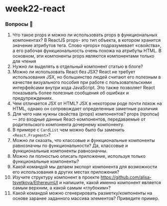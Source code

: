 # week22-react
### Вопросы 💎

1. Что такое props и можно ли использовать props в функциональных компонентах?
В ReactJS props- это тип объекта, в котором хранится значение атрибутов тега. Слово «props» подразумевает «свойства», а его рабочая функциональность очень похожа на атрибуты HTML. В основном, эти компоненты props являются компонентами только для чтения
2. Нужно ли выделять в отдельный компонент статью в блоге?
3. Можно ли использовать React без JSX?
React не требует использования JSX, но большинство людей считают его полезным в качестве визуального пособия при работе с пользовательскими интерфейсами внутри кода JavaScript. Это также позволяет React показывать более полезные сообщения об ошибках и предупреждениях.
4. Чем отличается JSX от HTML?
JSX в некотором роде почти похож на HTML, однако он сопровождает определенные заметные различия
5. Для чего нам нужны свойства (props) компонентов? 
props (пропсы) — это входные данные React-компонентов, передаваемые от родительского компонента дочернему компоненту. 
6. В примере с `CardList` чем можно было бы заменить `<React.Fragment>`?
7. Можно ли сказать, что классовые и функциональные компоненты равнозначны по функциональности? 
Да, классовые и функциональные компоненты равнозначны.
8. Можно ли полностью описать приложение, используя только функциональные компоненты? 
9. Какой командой мы делаем экспорт компонента для возможности его использования в других местах приложения? 
10. Изучите структуру компонент в проекте https://github.com/alisa-tsvetkova/EthereumUI и напишите, какой именно компонент является самым верхним, а какой самым «глубоким»?
11. Какой командой можно сгенерировать разметку/компоненты на основе заранее заданного массива элементов? Приведите пример.
